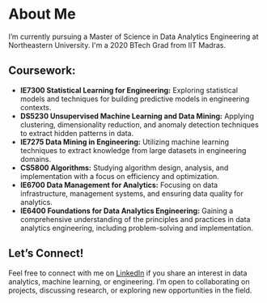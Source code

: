 # About Me

I’m currently pursuing a Master of Science in Data Analytics Engineering at Northeastern University. I'm a 2020 BTech Grad from IIT Madras.

## Coursework:
- **IE7300 Statistical Learning for Engineering:** Exploring statistical models and techniques for building predictive models in engineering contexts.
- **DS5230 Unsupervised Machine Learning and Data Mining:** Applying clustering, dimensionality reduction, and anomaly detection techniques to extract hidden patterns in data.
- **IE7275 Data Mining in Engineering:** Utilizing machine learning techniques to extract knowledge from large datasets in engineering domains.
- **CS5800 Algorithms:** Studying algorithm design, analysis, and implementation with a focus on efficiency and optimization.
- **IE6700 Data Management for Analytics:** Focusing on data infrastructure, management systems, and ensuring data quality for analytics.
- **IE6400 Foundations for Data Analytics Engineering:** Gaining a comprehensive understanding of the principles and practices in data analytics engineering, including problem-solving and implementation.

## Let’s Connect!
Feel free to connect with me on [LinkedIn](https://www.linkedin.com/in/sanidhya-karnik) if you share an interest in data analytics, machine learning, or engineering. I’m open to collaborating on projects, discussing research, or exploring new opportunities in the field.
